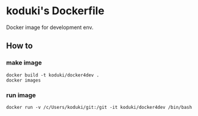 koduki's Dockerfile
=======================

Docker image for development env.

How to
-----------------------

### make image

```[bash]
docker build -t koduki/docker4dev .
docker images
```

### run image

```[bash]
docker run -v /c/Users/koduki/git:/git -it koduki/docker4dev /bin/bash
```
